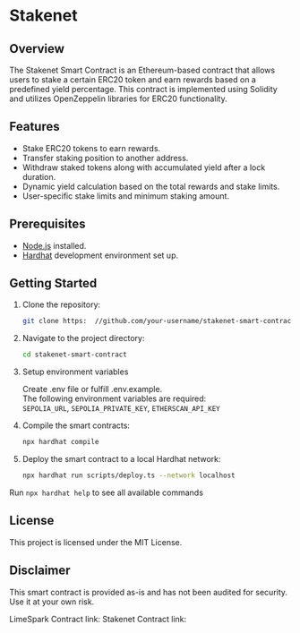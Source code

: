 # Stakenet

## Overview

The Stakenet Smart Contract is an Ethereum-based contract that allows users to stake a certain ERC20 token and earn rewards based on a predefined yield percentage. This contract is implemented using Solidity and utilizes OpenZeppelin libraries for ERC20 functionality.

## Features

- Stake ERC20 tokens to earn rewards.
- Transfer staking position to another address.
- Withdraw staked tokens along with accumulated yield after a lock duration.
- Dynamic yield calculation based on the total rewards and stake limits.
- User-specific stake limits and minimum staking amount.

## Prerequisites

- [Node.js](https://nodejs.org/) installed.
- [Hardhat](https://hardhat.org/) development environment set up.

## Getting Started

1. Clone the repository:

   ```bash
   git clone https:  //github.com/your-username/stakenet-smart-contract.git
    ```
2. Navigate to the project directory:

   ```bash
   cd stakenet-smart-contract
    ```
3. Setup environment variables

    Create .env file or fulfill .env.example.\
    The following environment variables are required:\
    `SEPOLIA_URL`, `SEPOLIA_PRIVATE_KEY`, `ETHERSCAN_API_KEY`
  
3. Compile the smart contracts:

    ```bash
    npx hardhat compile
    ```
4. Deploy the smart contract to a local Hardhat network:

    ```bash
    npx hardhat run scripts/deploy.ts --network localhost
    ```

Run `npx hardhat help` to see all available commands

## License
This project is licensed under the MIT License.

## Disclaimer
This smart contract is provided as-is and has not been audited for security. Use it at your own risk.

LimeSpark Contract link:
Stakenet Contract link:
